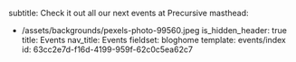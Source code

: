 subtitle: Check it out all our next events at Precursive
masthead:
  - /assets/backgrounds/pexels-photo-99560.jpeg
is_hidden_header: true
title: Events
nav_title: Events
fieldset: bloghome
template: events/index
id: 63cc2e7d-f16d-4199-959f-62c0c5ea62c7
